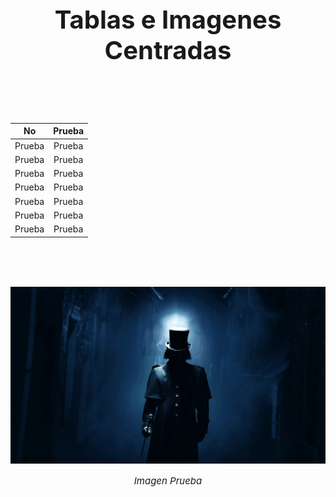 <h1 style="font-size: 40px; font-weight: bold; text-align: center"> Tablas e Imagenes Centradas </h1>

<br><br><br>

<div align="center">

| No  |  Prueba  |
| :-: | :-:| 
| Prueba | Prueba |
| Prueba | Prueba |
| Prueba | Prueba |
| Prueba | Prueba |
| Prueba | Prueba |
| Prueba | Prueba |
| Prueba | Prueba |

</div>


<br><br><br>

<div style="text-align: center;">

![Imagen Prueba](./Images/ImageEj.png)

</div>

<p style="font-size: 15px; font-style: italic; text-align: center;">Imagen Prueba</p>

